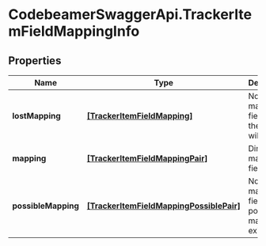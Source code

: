# CodebeamerSwaggerApi.TrackerItemFieldMappingInfo

## Properties
Name | Type | Description | Notes
------------ | ------------- | ------------- | -------------
**lostMapping** | [**[TrackerItemFieldMapping]**](TrackerItemFieldMapping.md) | No mappable field exists, these fields will be lost | [optional] 
**mapping** | [**[TrackerItemFieldMappingPair]**](TrackerItemFieldMappingPair.md) | Direct mappable fields | [optional] 
**possibleMapping** | [**[TrackerItemFieldMappingPossiblePair]**](TrackerItemFieldMappingPossiblePair.md) | Not direct mappable fields, but possible mapping exist | [optional] 
